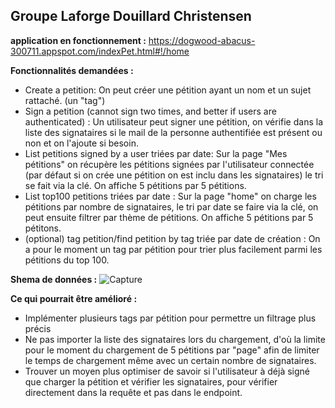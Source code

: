 ## Groupe Laforge Douillard Christensen

**application en fonctionnement :** https://dogwood-abacus-300711.appspot.com/indexPet.html#!/home

**Fonctionnalités demandées :**
- Create a petition: On peut créer une pétition ayant un nom et un sujet rattaché. (un "tag")
- Sign a petition (cannot sign two times, and better if users are authenticated) : Un utilisateur peut signer une pétition, on vérifie dans la liste des signataires si le mail de la personne authentifiée est présent ou non et on l'ajoute si besoin.
- List petitions  signed by a user triées par date: Sur la page "Mes pétitions" on récupère les pétitions signées par l'utilisateur connectée (par défaut si on crée une pétition on est inclu dans les signataires) le tri se fait via la clé. On affiche 5 pétitions par 5 pétitions.
- List top100 petitions triées par date : Sur la page "home" on charge les pétitions par nombre de signataires, le tri par date se faire via la clé, on peut ensuite filtrer par thème de pétitions. On affiche 5 pétitions par 5 pétitons.
- (optional) tag petition/find petition by tag triée par date de création : On a pour le moment un tag par pétition pour trier plus facilement parmi les pétitions du top 100.

**Shema de données :**
![Capture](https://user-images.githubusercontent.com/45417431/117510599-a98ffc00-af8c-11eb-881a-7389193c670b.PNG)

**Ce qui pourrait être amélioré :**
 - Implémenter plusieurs tags par pétition pour permettre un filtrage plus précis
 - Ne pas importer la liste des signataires lors du chargement, d'où la limite pour le moment du chargement de 5 pétitions par "page" afin de limiter le temps de chargement même avec un certain nombre de signataires.
 - Trouver un moyen plus optimiser de savoir si l'utilisateur à déjà signé que charger la pétition et vérifier les signataires, pour vérifier directement dans la requête et pas dans le endpoint.
